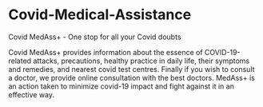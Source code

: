 # Covid-Medical-Assistance
Covid MedAss+ - One stop for all your Covid doubts

Covid MedAss+ provides information about the essence of COVID-19-related attacks, precautions, healthy practice in daily life, their symptoms and remedies, and nearest covid test centres. Finally if you wish to consult a doctor, we provide online consultation with the best doctors. MedAss+ is an action taken to minimize covid-19 impact and fight against it in an effective way.

